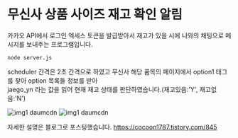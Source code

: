 # 무신사 상품 사이즈 재고 확인 알림

카카오 API에서 로그인 엑세스 토큰을 발급받아서 재고가 있을 시에 나와의 채팅으로 메시지를 보내주는 프로그램입니다.

```
node server.js
```

scheduler 간격은 2초 간격으로 하였고 무신사 해당 품목의 페이지에서 option1 태그를 찾아 option 목록들 정보를 받아  
jaego_yn 라는 값을 읽어 현재 재고 상태를 판단하였습니다.(재고있음:'Y', 재고없음:'N')

![img1 daumcdn](https://user-images.githubusercontent.com/74912530/160243787-227f988f-848e-428d-a14d-482954100502.png)
![img1 daumcdn](https://user-images.githubusercontent.com/74912530/160243789-f817b455-9b91-46be-9fd7-a1c7a8300624.png)

자세한 설명은 블로그로 포스팅했습니다.
https://cocoon1787.tistory.com/845


